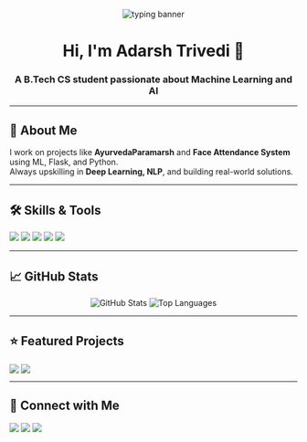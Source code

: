 <p align="center">
  <img src="https://readme-typing-svg.demolab.com?font=Fira+Code&size=24&duration=2500&pause=1000&color=00FF00&center=true&vCenter=true&width=800&lines=Hey+👋,+I'm+Adarsh+Trivedi;Machine+Learning+|+Python+|+Scikit‑Learn;Building+AI+tools+with+Flask" alt="typing banner" />
</p>

<h1 align="center">Hi, I'm Adarsh Trivedi 👋</h1>
<h3 align="center">A B.Tech CS student passionate about Machine Learning and AI</h3>

---

## 🧠 About Me

I work on projects like **AyurvedaParamarsh** and **Face Attendance System** using ML, Flask, and Python.  
Always upskilling in **Deep Learning, NLP**, and building real-world solutions.

---

## 🛠️ Skills & Tools

<p align="left">
  <a href="https://www.python.org"><img src="https://img.shields.io/badge/Python-3776AB?style=for-the-badge&logo=python" /></a>
  <a href="https://scikit-learn.org"><img src="https://img.shields.io/badge/scikit--learn-F7931E?style=for-the-badge&logo=scikit-learn" /></a>
  <a href="https://www.flask.palletsprojects.com"><img src="https://img.shields.io/badge/Flask-000000?style=for-the-badge&logo=flask" /></a>
  <a href="https://jupyter.org"><img src="https://img.shields.io/badge/Jupyter-F37626?style=for-the-badge&logo=jupyter" /></a>
  <a href="https://github.com"><img src="https://img.shields.io/badge/GitHub-181717?style=for-the-badge&logo=github" /></a>
</p>

---

## 📈 GitHub Stats

<p align="center">
  <img src="https://github-readme-stats.vercel.app/api?username=adarshcoder7&show_icons=true&theme=tokyonight" alt="GitHub Stats" />
  <img src="https://github-readme-stats.vercel.app/api/top-langs/?username=adarshcoder7&layout=compact&theme=tokyonight" alt="Top Languages" />
</p>

---

## ⭐ Featured Projects

<p>
<a href="https://github.com/adarshcoder7/AyurvedaParamarsh"><img align="center" src="https://github-readme-stats.vercel.app/api/pin/?username=adarshcoder7&repo=AyurvedaParamarsh" /></a>
<a href="https://github.com/adarshcoder7/Face-Attendance-System"><img align="center" src="https://github-readme-stats.vercel.app/api/pin/?username=adarshcoder7&repo=Face-Attendance-System" /></a>
</p>

---

## 🔗 Connect with Me

<p align="left">
<a href="https://linkedin.com/in/adarshcoder7"><img src="https://img.shields.io/badge/LinkedIn-0077B5?style=for-the-badge&logo=linkedin" /></a>
<a href="mailto:adarshtrivedi7@gmail.com"><img src="https://img.shields.io/badge/Email-D14836?style=for-the-badge&logo=gmail" /></a>
<a href="https://adarshcoder7.github.io"><img src="https://img.shields.io/badge/Portfolio-FF5722?style=for-the-badge&logo=google-chrome" /></a>
</p>
